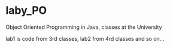 # laby_PO
Object Oriented Programming in Java, classes at the University

lab1 is code from 3rd classes, lab2 from 4rd classes and so on...
